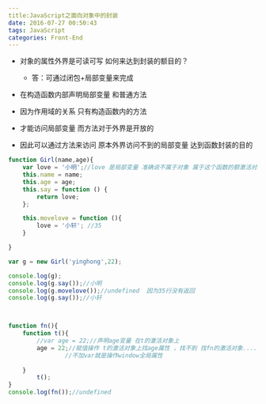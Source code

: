```yaml
---
title:JavaScript之面向对象中的封装
date: 2016-07-27 00:50:43
tags: JavaScript
categories: Front-End
---
```


- 对象的属性外界是可读可写 如何来达到封装的额目的？
  - 答：可通过闭包+局部变量来完成
 
 
- 在构造函数内部声明局部变量 和普通方法 
- 因为作用域的关系 只有构造函数内的方法 
- 才能访问局部变量 而方法对于外界是开放的 
- 因此可以通过方法来访问 原本外界访问不到的局部变量  达到函数封装的目的
<!--more-->
```javascript
function Girl(name,age){
	var love = '小明';//love 是局部变量 准确说不属于对象 属于这个函数的额激活对象 函数调用时必将产生一个激活对象 love在激活对象身上   激活对象有作用域的关系 有办法访问  加一个函数提供外界访问
	this.name = name;
	this.age = age;
	this.say = function () {
		return love;
	};

	this.movelove = function (){
		love = '小轩'; //35
	}

} 

var g = new Girl('yinghong',22);

console.log(g);
console.log(g.say());//小明
console.log(g.movelove());//undefined  因为35行没有返回
console.log(g.say());//小轩



function fn(){
	function t(){
		//var age = 22;//声明age变量 在t的激活对象上
		age = 22;//赋值操作 t的激活对象上找age属性 ，找不到 找fn的激活对象....再找到 最终找到window.age = 22;
				//不加var就是操作window全局属性
	
	}
		t();
}
console.log(fn());//undefined
```
